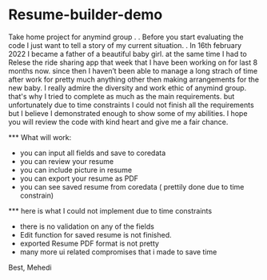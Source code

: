 # Resume-builder-demo
Take home project for anymind group
.
.
Before you start evaluating the code I just want to tell a story of my current situation. 
.
In 16th february 2022 I became a father of a beautiful baby girl. 
at the same time I had to Relese the ride sharing app that week that I have been working on for last 8 months now. 
since then I haven’t been able to manage a long strach of time after work for pretty much anything other then making arrangements for the new baby. 
I really admire the diversity and work ethic of anymind group. 
that's why I tried to complete as much as the main requirements. 
but unfortunately due to time constraints I could not finish all the requirements but I believe I demonstrated enough to show some of my abilities. 
I hope you will review the code with kind heart and give me a fair chance. 

*** What will work: 
* you can input all fields and save to coredata 
* you can review your resume 
* you can include picture in resume 
* you can export your resume as PDF 
* you can see saved resume from coredata ( prettily done due to time constrain) 

*** here is what I could not implement due to time constraints 
* there is no validation on any of the fields 
* Edit function for saved resume is not finished.
* exported Resume PDF format is not pretty 
* many more ui related compromises that i made to save time 

Best, 
Mehedi
 
